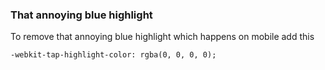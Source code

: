 
### That annoying blue highlight

To remove that annoying blue highlight which happens on mobile add this

`-webkit-tap-highlight-color: rgba(0, 0, 0, 0);`
